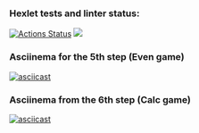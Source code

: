 ### Hexlet tests and linter status:
[![Actions Status](https://github.com/danikirillov/java-project-61/actions/workflows/hexlet-check.yml/badge.svg)](https://github.com/danikirillov/java-project-61/actions)
<a href="https://codeclimate.com/github/danikirillov/java-project-61/maintainability"><img src="https://api.codeclimate.com/v1/badges/6c36ae480bf518e554a2/maintainability" /></a>

### Asciinema for the 5th step (Even game)
[![asciicast](https://asciinema.org/a/p0REp8GqXF4CwRXXvmA4eKE0w.svg)](https://asciinema.org/a/p0REp8GqXF4CwRXXvmA4eKE0w)
### Asciinema from the 6th step (Calc game)
[![asciicast](https://asciinema.org/a/9tSeXM9xt9HOtPs4ZEsf4cJjf.svg)](https://asciinema.org/a/9tSeXM9xt9HOtPs4ZEsf4cJjf)
